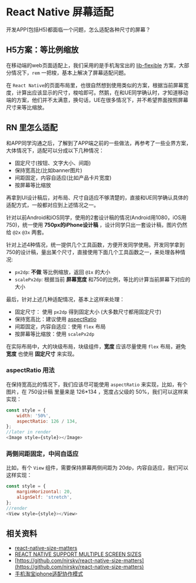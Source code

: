 # React Native 屏幕适配

开发APP(包括H5)都面临一个问题，怎么适配各种尺寸的屏幕？

## H5方案：等比例缩放

在移动端的web页面适配上，我们采用的是手机淘宝出的 [lib-flexible](https://github.com/amfe/lib-flexible) 方案，大部分情况下，`rem` 一把梭，基本上解决了屏幕适配问题。

在 `React Native`的页面布局里，也很自然想到使用类似的方案，根据当前屏幕宽度，计算出应该显示的尺寸，梭哈即可。然鹅，在和UE同学确认时，才知道移动端的方案，他们并不太满意，换句话，UE在很多情况下，并不希望界面按照屏幕尺寸来等比缩放。


## RN 里怎么适配

和APP同学沟通之后，了解到了APP端之前的一些做法，再参考了一些业界方案，大体情况下，适配可以分成以下几种情况：

* 固定尺寸(按钮、文字大小、间距)
* 保持宽高比(比如banner图片)
* 间距固定，内容自适应(比如产品卡片宽度)
* 按屏幕等比缩放

再拿到UI设计稿后，对布局、尺寸自适应不够清楚的，直接和UE同学确认具体的适配方式，一般都对应到上述情况之一。

针对以前Android和iOS同学，使用的2套设计稿的情况(Android用1080，iOS用750)，统一使用 **750px的iPhone设计稿** ，设计同学只出一套设计稿，图片仍然给 `@2x` `@3x` 两套。

针对上述4种情况，统一提供几个工具函数，方便开发同学使用。开发同学拿到750的设计稿，量出某个尺寸，直接使用下面几个工具函数之一，来处理各种情况:

* `px2dp`: **不做** 等比例缩放，返回 `@1x` 的大小
* `scalePx2dp`: 根据当前 **屏幕宽度** 和750的比例，等比的计算当前屏幕下对应的大小

最后，针对上述几种适配情况，基本上这样来处理：

* 固定尺寸： 使用 `px2dp` 得到固定大小 (大多数尺寸都用固定尺寸)
* 保持宽高比：建议使用 [aspectRatio](https://facebook.github.io/react-native/docs/layout-props#aspectratio)
* 间距固定，内容自适应：使用 `flex` 布局
* 按屏幕等比缩放：使用 `scalePx2dp`

在实际布局中，大的块级布局，块级组件，**宽度** 应该尽量使用 `flex` 布局，避免 **宽度** 也使用 **固定尺寸** 来实现。

### aspectRatio 用法

在保持宽高比的情况下，我们应该尽可能使用 `aspectRatio` 来实现，比如，有个图片，在 750设计稿 里量来是 126*134 ，宽度占父级的 50%，我们可以这样来实现：

```javascript
const style = {
    width: '50%',
    aspectRatio: 126 / 134,
};
//later in render
<Image style={style}></Image>
```

### 两侧间距固定，中间自适应

比如，有个 `View` 组件，需要保持屏幕两侧间距为 20dp，内容自适应，我们可以这样实现：

```javascript
const style = {
    marginHorizontal: 20,
    alignSelf: 'stretch',
};
//render
<View style={style}></View>
```


## 相关资料

* [react-native-size-matters](https://blog.solutotlv.com/size-matters/)
* [REACT NATIVE SUPPORT MULTIPLE SCREEN SIZES](https://yaobin.me/blog/react-native-support-multiple-screen-sizes/)
* [https://github.com/nirsky/react-native-size-matters](https://github.com/nirsky/react-native-size-matters)
* [手机淘宝iphone适配协作模式](https://www.zhihu.com/question/25308946/answer/32240185)
